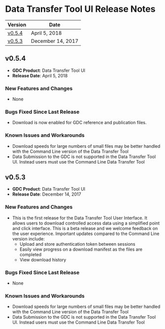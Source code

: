 # Data Transfer Tool UI Release Notes


| Version | Date |
|---|---|
| [v0.5.4](DTT_UI_Release_Notes.md#v054) | April 5, 2018 |
| [v0.5.3](DTT_UI_Release_Notes.md#v053) | December 14, 2017 |


## v0.5.4
* __GDC Product__: Data Transfer Tool UI
* __Release Date__: April 5, 2018


### New Features and Changes
* None

### Bugs Fixed Since Last Release
* Download is now enabled for GDC reference and publication files. <!--SV-1045, DTT-100-->

### Known Issues and Workarounds
* Download speeds for large numbers of small files may be better handled with the Command Line version of the Data Transfer Tool
* Data Submission to the GDC is not supported in the Data Transfer Tool UI.  Instead users must use the Command Line Data Transfer Tool



## v0.5.3
* __GDC Product__: Data Transfer Tool UI
* __Release Date__: December 14, 2017


### New Features and Changes
* This is the first release for the Data Transfer Tool User Interface.  It allows users to download controlled access data using a simplified point and click interface.  This is a beta release and we welcome feedback on the user experience.  Important updates compared to the Command Line version include:
  * Upload and store authentication token between sessions
  * Easily view progress on a download manifest as the files are completed
  * View download history

### Bugs Fixed Since Last Release
* None

### Known Issues and Workarounds
* Download speeds for large numbers of small files may be better handled with the Command Line version of the Data Transfer Tool
* Data Submission to the GDC is not supported in the Data Transfer Tool UI.  Instead users must use the Command Line Data Transfer Tool
